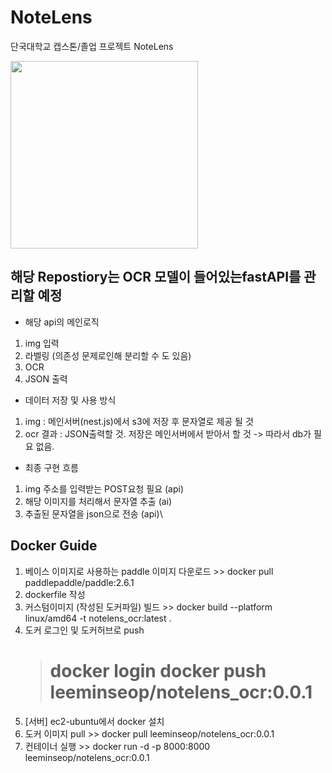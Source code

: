 # NoteLens

단국대학교 캡스톤/졸업 프로젝트 NoteLens

<img src="https://github.com/lms990108/NoteLens/assets/103021300/5a6bc04c-1e1d-4504-aa8e-9644f20e7f0b" height="300"/>

## 해당 Repostiory는 OCR 모델이 들어있는fastAPI를 관리할 예정

- 해당 api의 메인로직

1. img 입력
2. 라벨링 (의존성 문제로인해 분리할 수 도 있음)
3. OCR
4. JSON 출력

- 데이터 저장 및 사용 방식

1. img : 메인서버(nest.js)에서 s3에 저장 후 문자열로 제공 될 것
2. ocr 결과 : JSON출력할 것. 저장은 메인서버에서 받아서 할 것
   -> 따라서 db가 필요 없음.

- 최종 구현 흐름

1. img 주소를 입력받는 POST요청 필요 (api)
2. 해당 이미지를 처리해서 문자열 추출 (ai)
3. 추출된 문자열을 json으로 전송 (api)\

## Docker Guide

1. 베이스 이미지로 사용하는 paddle 이미지 다운로드 >> docker pull paddlepaddle/paddle:2.6.1
2. dockerfile 작성
3. 커스텀이미지 (작성된 도커파일) 빌드 >> docker build --platform linux/amd64 -t notelens_ocr:latest .
4. 도커 로그인 및 도커허브로 push
   > docker login
   > docker push leeminseop/notelens_ocr:0.0.1
   > =============================================================
5. [서버] ec2-ubuntu에서 docker 설치
6. 도커 이미지 pull >> docker pull leeminseop/notelens_ocr:0.0.1
7. 컨테이너 실행 >> docker run -d -p 8000:8000 leeminseop/notelens_ocr:0.0.1
